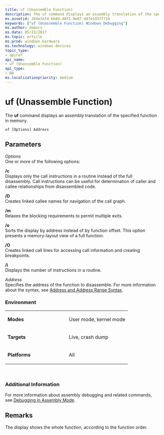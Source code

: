 ```yaml
---
title: uf (Unassemble Function)
description: The uf command displays an assembly translation of the specified function in memory.
ms.assetid: 344e3afd-6b8d-48f2-9e07-dd7e1937f71b
keywords: ["uf (Unassemble Function) Windows Debugging"]
ms.author: domars
ms.date: 05/23/2017
ms.topic: article
ms.prod: windows-hardware
ms.technology: windows-devices
topic_type:
- apiref
api_name:
- uf (Unassemble Function)
api_type:
- NA
ms.localizationpriority: medium
---
```


# uf (Unassemble Function)


The **uf** command displays an assembly translation of the specified function in memory.

```
uf [Options] Address
```

## <span id="ddk_cmd_unassemble_function_dbg"></span><span id="DDK_CMD_UNASSEMBLE_FUNCTION_DBG"></span>Parameters


<span id="_______Options______"></span><span id="_______options______"></span><span id="_______OPTIONS______"></span> *Options*   
One or more of the following options:

<span id="_c"></span><span id="_C"></span>**/c**  
Displays only the call instructions in a routine instead of the full disassembly. Call instructions can be useful for determination of caller and callee relationships from disassembled code.

<span id="_D"></span><span id="_d"></span>**/D**  
Creates linked callee names for navigation of the call graph.

<span id="_m"></span><span id="_M"></span>**/m**  
Relaxes the blocking requirements to permit multiple exits.

<span id="_o"></span><span id="_O"></span>**/o**  
Sorts the display by address instead of by function offset. This option presents a memory-layout view of a full function.

<span id="_O"></span><span id="_o"></span>**/O**  
Creates linked call lines for accessing call information and creating breakpoints.

<span id="_i"></span><span id="_I"></span>**/i**  
Displays the number of instructions in a routine.

<span id="_______Address______"></span><span id="_______address______"></span><span id="_______ADDRESS______"></span> *Address*   
Specifies the address of the function to disassemble. For more information about the syntax, see [Address and Address Range Syntax](address-and-address-range-syntax.md).

### <span id="Environment"></span><span id="environment"></span><span id="ENVIRONMENT"></span>Environment

<table>
<colgroup>
<col width="50%" />
<col width="50%" />
</colgroup>
<tbody>
<tr class="odd">
<td align="left"><p><strong>Modes</strong></p></td>
<td align="left"><p>User mode, kernel mode</p></td>
</tr>
<tr class="even">
<td align="left"><p><strong>Targets</strong></p></td>
<td align="left"><p>Live, crash dump</p></td>
</tr>
<tr class="odd">
<td align="left"><p><strong>Platforms</strong></p></td>
<td align="left"><p>All</p></td>
</tr>
</tbody>
</table>

 

### <span id="Additional_Information"></span><span id="additional_information"></span><span id="ADDITIONAL_INFORMATION"></span>Additional Information

For more information about assembly debugging and related commands, see [Debugging in Assembly Mode](debugging-in-assembly-mode.md).

Remarks
-------

The display shows the whole function, according to the function order.

 

 





